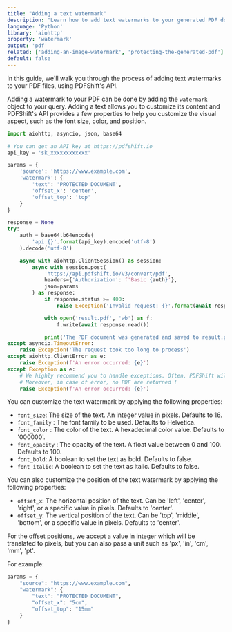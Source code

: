 ```yaml
---
title: "Adding a text watermark"
description: "Learn how to add text watermarks to your generated PDF document using Python and the aiohttp library. With this guide, you'll be able to add watermarks on top of your generated PDFs easily with a quick request to PDFShift's API."
language: 'Python'
library: 'aiohttp'
property: 'watermark'
output: 'pdf'
related: ['adding-an-image-watermark', 'protecting-the-generated-pdf']
default: false
---
```


In this guide, we'll walk you through the process of adding text watermarks to your PDF files, using PDFShift's API.

Adding a watermark to your PDF can be done by adding the `watermark` object to your query. Adding a text allows you to customize its content and PDFShift's API provides a few properties to help you customize the visual aspect, such as the font size, color, and position.

```python
import aiohttp, asyncio, json, base64

# You can get an API key at https://pdfshift.io
api_key = 'sk_xxxxxxxxxxxx'

params = {
    'source': 'https://www.example.com',
    'watermark': {
        'text': 'PROTECTED DOCUMENT',
        'offset_x': 'center',
        'offset_top': 'top'
    }
}

response = None
try:
    auth = base64.b64encode(
        'api:{}'.format(api_key).encode('utf-8')
    ).decode('utf-8')

    async with aiohttp.ClientSession() as session:
        async with session.post(
            'https://api.pdfshift.io/v3/convert/pdf',
            headers={'Authorization': f'Basic {auth}'},
            json=params
        ) as response:
            if response.status >= 400:
                raise Exception('Invalid request: {}'.format(await response.text()))

            with open('result.pdf', 'wb') as f:
                f.write(await response.read())

            print('The PDF document was generated and saved to result.pdf')
except asyncio.TimeoutError:
    raise Exception('The request took too long to process')
except aiohttp.ClientError as e:
    raise Exception(f'An error occurred: {e}')
except Exception as e:
    # We highly recommend you to handle exceptions. Often, PDFShift will provide you with a clear explanation about what happened.
    # Moreover, in case of error, no PDF are returned !
    raise Exception(f'An error occurred: {e}')
```

You can customize the text watermark by applying the following properties:

 * `font_size`: The size of the text. An integer value in pixels. Defaults to 16.
 * `font_family` : The font family to be used. Defaults to Helvetica.
 * `font_color` : The color of the text. A hexadecimal color value. Defaults to '000000'.
 * `font_opacity` : The opacity of the text. A float value between 0 and 100. Defaults to 100.
 * `font_bold`: A boolean to set the text as bold. Defaults to false.
 * `font_italic`: A boolean to set the text as italic. Defaults to false.

You can also customize the position of the text watermark by applying the following properties:

 * `offset_x`: The horizontal position of the text. Can be 'left', 'center', 'right', or a specific value in pixels. Defaults to 'center'.
 * `offset_y`: The vertical position of the text. Can be 'top', 'middle', 'bottom', or a specific value in pixels. Defaults to 'center'.

For the offset positions, we accept a value in integer which will be translated to pixels, but you can also pass a unit such as 'px', 'in', 'cm', 'mm', 'pt'.

For example:

```python
params = {
    "source": "https://www.example.com",
    "watermark": {
        "text": "PROTECTED DOCUMENT",
        "offset_x": "5cm",
        "offset_top": "15mm"
    }
}
```

